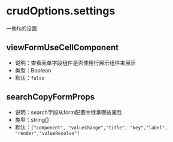 # crudOptions.settings
一些fs的设置

## viewFormUseCellComponent
* 说明：查看表单字段组件是否使用行展示组件来展示
* 类型：Boolean
* 默认：`false`


## searchCopyFormProps
* 说明：search字段从form配置中继承哪些属性
* 类型：string[]
* 默认：`["component", "valueChange","title", "key","label", "render","valueResolve"]`
